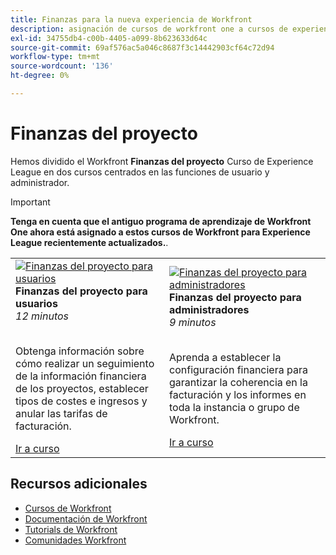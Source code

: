 ```yaml
---
title: Finanzas para la nueva experiencia de Workfront
description: asignación de cursos de workfront one a cursos de experience league
exl-id: 34755db4-c00b-4405-a099-8b623633d64c
source-git-commit: 69af576ac5a046c8687f3c14442903cf64c72d94
workflow-type: tm+mt
source-wordcount: '136'
ht-degree: 0%

---
```


# Finanzas del proyecto

Hemos dividido el Workfront **Finanzas del proyecto** Curso de Experience League en dos cursos centrados en las funciones de usuario y administrador.

>[!IMPORTANT]
>
>**Tenga en cuenta que el antiguo programa de aprendizaje de Workfront One ahora está asignado a estos cursos de Workfront para Experience League recientemente actualizados.**.

<table>
  <tr>
   <td>
      <a href="https://experienceleague.adobe.com/docs/courses/using/workfront-u-1-2023-1-finances.html">
      <img alt="Finanzas del proyecto para usuarios" src="https://cdn.experienceleague.adobe.com/thumb/project-finances-for-users.png"/>
      </a>
      <div>
         <strong>Finanzas del proyecto para usuarios</strong></a>         
         <br/><em>12 minutos</em>
      </div>
      <p>
        <br/>
         Obtenga información sobre cómo realizar un seguimiento de la información financiera de los proyectos, establecer tipos de costes e ingresos y anular las tarifas de facturación.
      </p>
      <a  rel="noreferrer" target="_blank" href="https://experienceleague.adobe.com/docs/courses/using/workfront-u-1-2023-1-finances.html" class="spectrum-Button spectrum-Button--primary spectrum-Button--sizeM">
      <span class="spectrum-Button-label has-no-wrap has-text-weight-bold">Ir a curso</span>
      </a>
   </td>
      <td>
      <a href="https://experienceleague.adobe.com/docs/courses/using/workfront-a-1-2023-1-finances.html">
      <img alt="Finanzas del proyecto para administradores" src="https://cdn.experienceleague.adobe.com/thumb/project-finances-for-administrators.png"/>
      </a>
      <div>
         <strong>Finanzas del proyecto para administradores</strong></a>         
         <br/><em>9 minutos</em>
      </div>
      <p>
        <br/>
         Aprenda a establecer la configuración financiera para garantizar la coherencia en la facturación y los informes en toda la instancia o grupo de Workfront.
      </p>
      <a  rel="noreferrer" target="_blank" href="https://experienceleague.adobe.com/docs/courses/using/workfront-a-1-2023-1-finances.html" class="spectrum-Button spectrum-Button--primary spectrum-Button--sizeM">
      <span class="spectrum-Button-label has-no-wrap has-text-weight-bold">Ir a curso</span>
      </a>
   </td>
  </tr>

</table>

## Recursos adicionales

* [Cursos de Workfront](https://experienceleague.adobe.com/?lang=en&amp;Solution=Workfront#courses)
* [Documentación de Workfront](https://experienceleague.adobe.com/docs/workfront.html)
* [Tutorials de Workfront](https://experienceleague.adobe.com/docs/workfront-learn/tutorials-workfront/home.html)
* [Comunidades Workfront](https://experienceleaguecommunities.adobe.com/t5/workfront/ct-p/workfront)



